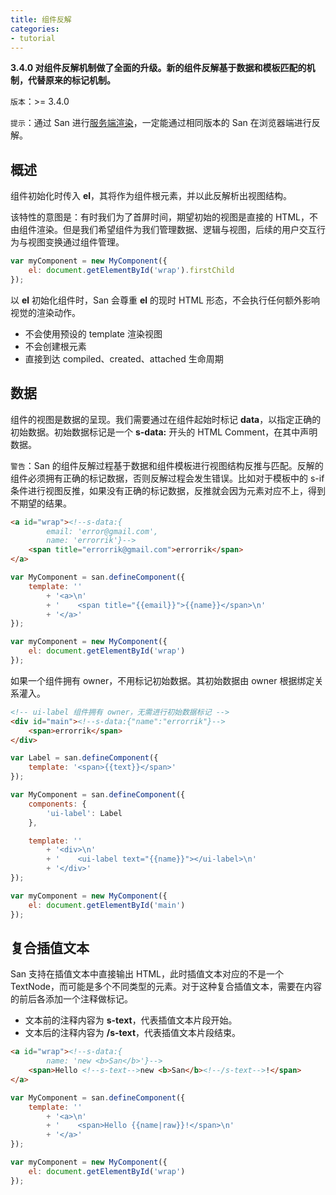 ```yaml
---
title: 组件反解
categories:
- tutorial
---
```



**3.4.0 对组件反解机制做了全面的升级。新的组件反解基于数据和模板匹配的机制，代替原来的标记机制。**


`版本`：>= 3.4.0


`提示`：通过 San 进行[服务端渲染](../ssr/)，一定能通过相同版本的 San 在浏览器端进行反解。


概述
----

组件初始化时传入 **el**，其将作为组件根元素，并以此反解析出视图结构。

该特性的意图是：有时我们为了首屏时间，期望初始的视图是直接的 HTML，不由组件渲染。但是我们希望组件为我们管理数据、逻辑与视图，后续的用户交互行为与视图变换通过组件管理。

```javascript
var myComponent = new MyComponent({
    el: document.getElementById('wrap').firstChild
});
```

以 **el** 初始化组件时，San 会尊重 **el** 的现时 HTML 形态，不会执行任何额外影响视觉的渲染动作。

- 不会使用预设的 template 渲染视图
- 不会创建根元素
- 直接到达 compiled、created、attached 生命周期




数据
----

组件的视图是数据的呈现。我们需要通过在组件起始时标记 **data**，以指定正确的初始数据。初始数据标记是一个 **s-data:** 开头的 HTML Comment，在其中声明数据。


`警告`：San 的组件反解过程基于数据和组件模板进行视图结构反推与匹配。反解的组件必须拥有正确的标记数据，否则反解过程会发生错误。比如对于模板中的 s-if 条件进行视图反推，如果没有正确的标记数据，反推就会因为元素对应不上，得到不期望的结果。


```html
<a id="wrap"><!--s-data:{
        email: 'error@gmail.com',
        name: 'errorrik'}-->
    <span title="errorrik@gmail.com">errorrik</span>
</a>
```

```javascript
var MyComponent = san.defineComponent({
    template: ''
        + '<a>\n'
        + '    <span title="{{email}}">{{name}}</span>\n'
        + '</a>'
});

var myComponent = new MyComponent({
    el: document.getElementById('wrap')
});
```



如果一个组件拥有 owner，不用标记初始数据。其初始数据由 owner 根据绑定关系灌入。


```html
<!-- ui-label 组件拥有 owner，无需进行初始数据标记 -->
<div id="main"><!--s-data:{"name":"errorrik"}-->
    <span>errorrik</span>
</div>
```

```javascript
var Label = san.defineComponent({
    template: '<span>{{text}}</span>'
});

var MyComponent = san.defineComponent({
    components: {
        'ui-label': Label
    },

    template: ''
        + '<div>\n'
        + '    <ui-label text="{{name}}"></ui-label>\n'
        + '</div>'
});

var myComponent = new MyComponent({
    el: document.getElementById('main')
});
```


复合插值文本
----

San 支持在插值文本中直接输出 HTML，此时插值文本对应的不是一个 TextNode，而可能是多个不同类型的元素。对于这种复合插值文本，需要在内容的前后各添加一个注释做标记。

- 文本前的注释内容为 **s-text**，代表插值文本片段开始。
- 文本后的注释内容为 **/s-text**，代表插值文本片段结束。

```html
<a id="wrap"><!--s-data:{
        name: 'new <b>San</b>'}-->
    <span>Hello <!--s-text-->new <b>San</b><!--/s-text-->!</span>
</a>
```

```javascript
var MyComponent = san.defineComponent({
    template: ''
        + '<a>\n'
        + '    <span>Hello {{name|raw}}!</span>\n'
        + '</a>'
});

var myComponent = new MyComponent({
    el: document.getElementById('wrap')
});
```
